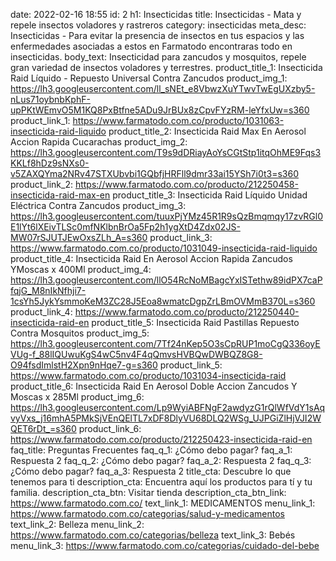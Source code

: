 date: 2022-02-16 18:55
id: 2
h1: Insecticidas
title: Insecticidas - Mata y repele insectos voladores y rastreros
category: insecticidas
meta_desc: Insecticidas - Para evitar la presencia de insectos en tus espacios y las enfermedades asociadas a estos en Farmatodo encontraras todo en insecticidas.
body_text: Insecticidad para zancudos y mosquitos, repele gran variedad de insectos voladores y terrestres.
product_title_1: Insecticida Raid Líquido - Repuesto Universal Contra Zancudos
product_img_1: https://lh3.googleusercontent.com/ll_sNEt_e8VbwzXuYTwvTwEgUXzby5-nLus71oybnbKphF-upPKtWEmvO5M1KQ8PxBtfne5ADu9JrBUx8zCpvFYzRM-leYfxUw=s360
product_link_1: https://www.farmatodo.com.co/producto/1031063-insecticida-raid-liquido
product_title_2: Insecticida Raid Max En Aerosol Accion Rapida Cucarachas
product_img_2: https://lh3.googleusercontent.com/T9s9dDRiayAoYsCGtStp1itqOhME9Fqs3KKLf8hDz9sNXs0-v5ZAXQYma2NRv47STXUbvbi1GQbfjHRFll9dmr33ai15YSh7i0t3=s360
product_link_2: https://www.farmatodo.com.co/producto/212250458-insecticida-raid-max-en
product_title_3: Insecticida Raid Líquido Unidad Eléctrica Contra Zancudos
product_img_3: https://lh3.googleusercontent.com/tuuxPjYMz45R1R9sQzBmqmqy17zvRGl0E1lYt6lXEivTLSc0mfNKlbnBrOa5Fp2h1ygXtD4Zdx02JS-MW07rSJUTJEwOxsZLh_A=s360
product_link_3: https://www.farmatodo.com.co/producto/1031049-insecticida-raid-liquido
product_title_4: Insecticida Raid En Aerosol Accion Rapida Zancudos YMoscas x 400Ml
product_img_4: https://lh3.googleusercontent.com/llO54RcNoMBagcYxISTethw89idPX7caPfqjG_M8nIkNfhji7-1csYh5JykYsmmoKeM3ZC28J5Eoa8wmatcDgpZrLBmOVMmB370L=s360
product_link_4: https://www.farmatodo.com.co/producto/212250440-insecticida-raid-en
product_title_5: Insecticida Raid Pastillas Repuesto Contra Mosquitos
product_img_5: https://lh3.googleusercontent.com/7Tf24nKep5O3sCpRUP1moCgQ336oyEVUg-f_88lIQUwuKgS4wC5nv4F4qQmvsHVBQwDWBQZ8G8-O94fsdImlstH2Xpn9nHqe7-g=s360
product_link_5: https://www.farmatodo.com.co/producto/1031034-insecticida-raid
product_title_6: Insecticida Raid En Aerosol Doble Accion Zancudos Y Moscas x 285Ml
product_img_6: https://lh3.googleusercontent.com/Lp9WyiABFNgF2awdyzG1rQlWfVdY1sAqvyVxs_j16mhA5PMkSjVEnQElTL7xDF8DlyVU68DLQ2WSg_UJPGiZlHjVJI2WQET6rDt_=s360
product_link_6: https://www.farmatodo.com.co/producto/212250423-insecticida-raid-en
faq_title: Preguntas Frecuentes
faq_q_1: ¿Cómo debo pagar?
faq_a_1: Respuesta 2
faq_q_2: ¿Cómo debo pagar?
faq_a_2: Respuesta 2
faq_q_3: ¿Cómo debo pagar?
faq_a_3: Respuesta 2
title_cta: Descubre lo que tenemos para ti
description_cta: Encuentra aquí los productos para tí y tu familia.
description_cta_btn: Visitar tienda
description_cta_btn_link: https://www.farmatodo.com.co/
text_link_1: MEDICAMENTOS
menu_link_1: https://www.farmatodo.com.co/categorias/salud-y-medicamentos
text_link_2: Belleza
menu_link_2: https://www.farmatodo.com.co/categorias/belleza
text_link_3: Bebés
menu_link_3: https://www.farmatodo.com.co/categorias/cuidado-del-bebe
